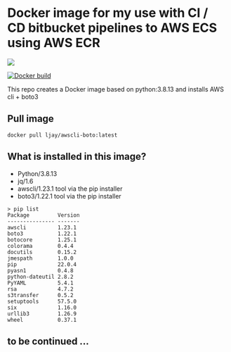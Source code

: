 # Docker image for my use with CI / CD bitbucket pipelines to AWS ECS using AWS ECR

[![](https://images.microbadger.com/badges/image/ljay/awscli-boto.svg)](http://microbadger.com/images/ljay/awscli-boto)

[![Docker build](http://dockeri.co/image/ljay/awscli-boto)](https://hub.docker.com/r/ljay/awscli-boto/)

This repo creates a Docker image based on python:3.8.13 and installs AWS cli + boto3

## Pull image

```
docker pull ljay/awscli-boto:latest
```

## What is installed in this image?

- Python/3.8.13
- jq/1.6
- awscli/1.23.1 tool via the pip installer
- boto3/1.22.1 tool via the pip installer

```
> pip list
Package         Version
--------------- -------
awscli          1.23.1
boto3           1.22.1
botocore        1.25.1
colorama        0.4.4
docutils        0.15.2
jmespath        1.0.0
pip             22.0.4
pyasn1          0.4.8
python-dateutil 2.8.2
PyYAML          5.4.1
rsa             4.7.2
s3transfer      0.5.2
setuptools      57.5.0
six             1.16.0
urllib3         1.26.9
wheel           0.37.1
```

## to be continued ...
